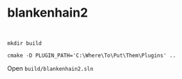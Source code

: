 # blankenhain2


```


mkdir build

cmake -D PLUGIN_PATH='C:\Where\To\Put\Them\Plugins' ..

```

Open `build/blankenhain2.sln`